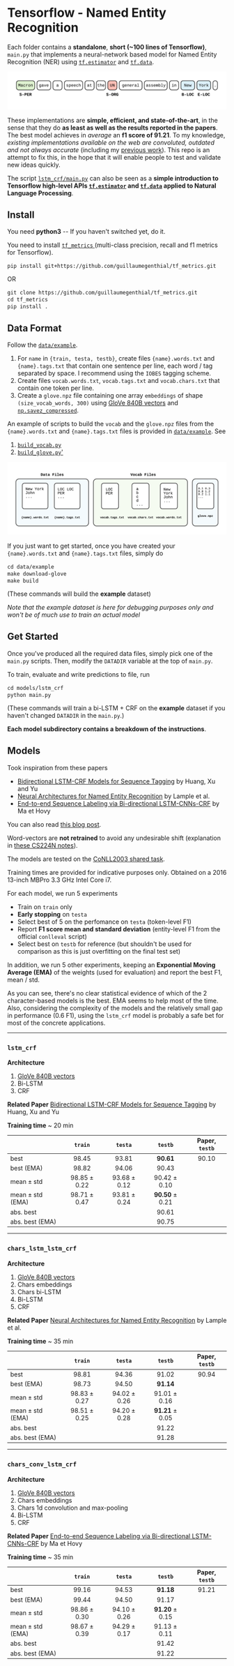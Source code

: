 # Tensorflow - Named Entity Recognition

Each folder contains a __standalone__, __short (~100 lines of Tensorflow)__, `main.py` that implements a neural-network based model for Named Entity Recognition (NER) using [`tf.estimator`](https://www.tensorflow.org/guide/custom_estimators) and [`tf.data`](https://www.tensorflow.org/guide/datasets).

![Named Entity Recognition](images/ner.png)


These implementations are __simple, efficient, and state-of-the-art__, in the sense that they do __as least as well as the results reported in the papers__. The best model achieves in *average* an __f1 score of 91.21__. To my knowledge, *existing implementations available on the web are convoluted, outdated and not always accurate* (including my [previous work](https://github.com/guillaumegenthial/sequence_tagging)). This repo is an attempt to fix this, in the hope that it will enable people to test and validate new ideas quickly.

The script [`lstm_crf/main.py`](https://github.com/guillaumegenthial/tf_ner/blob/master/models/lstm_crf/main.py) can also be seen as a __simple introduction to Tensorflow high-level APIs [`tf.estimator`](https://www.tensorflow.org/guide/custom_estimators) and [`tf.data`](https://www.tensorflow.org/guide/datasets) applied to Natural Language Processing__.


## Install

You need __python3__ -- If you haven't switched yet, do it.

You need to install [`tf_metrics` ](https://github.com/guillaumegenthial/tf_metrics) (multi-class precision, recall and f1 metrics for Tensorflow).
```
pip install git+https://github.com/guillaumegenthial/tf_metrics.git
```
OR
```
git clone https://github.com/guillaumegenthial/tf_metrics.git
cd tf_metrics
pip install .
```

## Data Format

Follow the [`data/example`](https://github.com/guillaumegenthial/tf_ner/tree/master/data/example).

1. For `name` in `{train, testa, testb}`, create files `{name}.words.txt` and `{name}.tags.txt` that contain one sentence per line, each
word / tag separated by space. I recommend using the `IOBES` tagging scheme.
2. Create files `vocab.words.txt`, `vocab.tags.txt` and `vocab.chars.txt` that contain one token per line.
3. Create a `glove.npz` file containing one array `embeddings` of shape `(size_vocab_words, 300)` using [GloVe 840B vectors](https://nlp.stanford.edu/projects/glove/) and [`np.savez_compressed`](https://docs.scipy.org/doc/numpy-1.13.0/reference/generated/numpy.savez_compressed.html).

An example of scripts to build the `vocab` and the `glove.npz` files from the  `{name}.words.txt` and `{name}.tags.txt` files is provided in [`data/example`](https://github.com/guillaumegenthial/tf_ner/tree/master/data/example). See

1. [`build_vocab.py`](https://github.com/guillaumegenthial/tf_ner/blob/master/data/example/build_vocab.py)
2. [`build_glove.py`'](https://github.com/guillaumegenthial/tf_ner/blob/master/data/example/build_glove.py)

![Data Format](images/data.png)

If you just want to get started, once you have created your `{name}.words.txt` and `{name}.tags.txt` files, simply do

```
cd data/example
make download-glove
make build
```

(These commands will build the __example__ dataset)

*Note that the example dataset is here for debugging purposes only and won't be of much use to train an actual model*

## Get Started

Once you've produced all the required data files, simply pick one of the `main.py` scripts. Then, modify the `DATADIR` variable at the top of `main.py`.

To train, evaluate and write predictions to file, run

```
cd models/lstm_crf
python main.py
```

(These commands will train a bi-LSTM + CRF on the __example__ dataset if you haven't changed `DATADIR` in the `main.py`.)

__Each model subdirectory contains a breakdown of the instructions__.

## Models

Took inspiration from these papers

- [Bidirectional LSTM-CRF Models for Sequence Tagging](https://arxiv.org/abs/1508.01991) by Huang, Xu and Yu
- [Neural Architectures for Named Entity Recognition](https://arxiv.org/abs/1603.01360) by Lample et al.
- [End-to-end Sequence Labeling via Bi-directional LSTM-CNNs-CRF](https://arxiv.org/abs/1603.01354) by Ma et Hovy

You can also read [this blog post](https://guillaumegenthial.github.io/sequence-tagging-with-tensorflow.html).

Word-vectors are __not retrained__ to avoid any undesirable shift (explanation in [these CS224N notes](https://github.com/stanfordnlp/cs224n-winter17-notes/blob/master/notes2.pdf)).

The models are tested on the [CoNLL2003 shared task](https://www.clips.uantwerpen.be/conll2003/ner/).

Training times are provided for indicative purposes only. Obtained on a 2016 13-inch MBPro 3.3 GHz Intel Core i7.

For each model, we run 5 experiments

- Train on `train` only
- __Early stopping__ on `testa`
- Select best of 5 on the perfomance on `testa` (token-level F1)
- Report __F1 score mean and standard deviation__ (entity-level F1 from the official `conlleval` script)
- Select best on `testb` for reference (but shouldn't be used for comparison as this is just overfitting on the final test set)

In addition, we run 5 other experiments, keeping an __Exponential Moving Average (EMA)__ of the weights (used for evaluation) and report the best F1, mean / std.

As you can see, there's no clear statistical evidence of which of the 2 character-based models is the best. EMA seems to help most of the time. Also, considering the complexity of the models and the relatively small gap in performance (0.6 F1), using the `lstm_crf` model is probably a safe bet for most of the concrete applications.

---

### `lstm_crf`

__Architecture__

1. [GloVe 840B vectors](https://nlp.stanford.edu/projects/glove/)
2. Bi-LSTM
3. CRF

__Related Paper__ [Bidirectional LSTM-CRF Models for Sequence Tagging](https://arxiv.org/abs/1508.01991) by Huang, Xu and Yu

__Training time__ ~ 20 min

|| `train` | `testa` | `testb` | Paper, `testb` |
|---|:---:|:---:|:---:|:---:|
|best | 98.45 |93.81 | __90.61__ |  90.10 |
|best (EMA)| 98.82 | 94.06 | 90.43 | |
|mean ± std| 98.85 ± 0.22| 93.68 ± 0.12| 90.42 ± 0.10|  |
|mean ± std (EMA)| 98.71 ± 0.47 | 93.81 ± 0.24 | __90.50__ ± 0.21| |
|abs. best |   | | 90.61 |  |
|abs. best (EMA) | |  | 90.75 |  |


---

### `chars_lstm_lstm_crf`

__Architecture__

1. [GloVe 840B vectors](https://nlp.stanford.edu/projects/glove/)
2. Chars embeddings
3. Chars bi-LSTM
4. Bi-LSTM
5. CRF

__Related Paper__ [Neural Architectures for Named Entity Recognition](https://arxiv.org/abs/1603.01360) by Lample et al.

__Training time__ ~ 35 min

|| `train` | `testa` | `testb` | Paper, `testb` |
|---|:---:|:---:|:---:|:---:|
|best| 98.81 | 94.36 | 91.02 | 90.94 |
|best (EMA) |98.73 | 94.50 | __91.14__ | |
|mean ± std | 98.83 ± 0.27| 94.02 ± 0.26| 91.01 ± 0.16 |  |
|mean ± std (EMA) | 98.51 ± 0.25| 94.20 ± 0.28| __91.21__ ± 0.05 |  |
|abs. best |   | |91.22 | |
|abs. best (EMA) | |   | 91.28 |  |

---

### `chars_conv_lstm_crf`

__Architecture__

1. [GloVe 840B vectors](https://nlp.stanford.edu/projects/glove/)
2. Chars embeddings
3. Chars 1d convolution and max-pooling
4. Bi-LSTM
5. CRF

__Related Paper__ [End-to-end Sequence Labeling via Bi-directional LSTM-CNNs-CRF](https://arxiv.org/abs/1603.01354) by Ma et Hovy

__Training time__ ~ 35 min

|| `train` | `testa` | `testb` | Paper, `testb` |
|---|:---:|:---:|:---:|:---:|
|best| 99.16 | 94.53 | __91.18__ | 91.21 |
|best (EMA) |99.44 | 94.50 | 91.17 | |
|mean ± std | 98.86 ± 0.30| 94.10 ± 0.26| __91.20__ ± 0.15 |  |
|mean ± std (EMA) | 98.67 ± 0.39| 94.29 ± 0.17| 91.13 ± 0.11 |  |
|abs. best |  | | 91.42 |  |
|abs. best (EMA) |   | | 91.22 |  |


